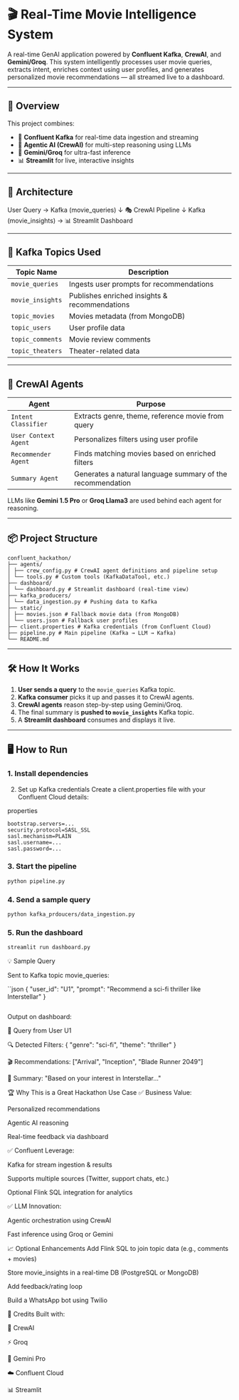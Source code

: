 # 🎬 Real-Time Movie Intelligence System

A real-time GenAI application powered by **Confluent Kafka**, **CrewAI**, and **Gemini/Groq**. This system intelligently processes user movie queries, extracts intent, enriches context using user profiles, and generates personalized movie recommendations — all streamed live to a dashboard.

---

## 🚀 Overview

This project combines:
- 🔌 **Confluent Kafka** for real-time data ingestion and streaming
- 🧠 **Agentic AI (CrewAI)** for multi-step reasoning using LLMs
- 🤖 **Gemini/Groq** for ultra-fast inference
- 📊 **Streamlit** for live, interactive insights

---

## 🧠 Architecture

User Query → Kafka (movie_queries)
↓
🎭 CrewAI Pipeline
↓
Kafka (movie_insights) → 📊 Streamlit Dashboard


---

## 🧩 Kafka Topics Used

| Topic Name         | Description                                   |
|--------------------|-----------------------------------------------|
| `movie_queries`     | Ingests user prompts for recommendations     |
| `movie_insights`    | Publishes enriched insights & recommendations |
| `topic_movies`      | Movies metadata (from MongoDB)               |
| `topic_users`       | User profile data                            |
| `topic_comments`    | Movie review comments                        |
| `topic_theaters`    | Theater-related data                         |

---

## 🤖 CrewAI Agents

| Agent                  | Purpose                                                  |
|------------------------|----------------------------------------------------------|
| `Intent Classifier`    | Extracts genre, theme, reference movie from query        |
| `User Context Agent`   | Personalizes filters using user profile                  |
| `Recommender Agent`    | Finds matching movies based on enriched filters          |
| `Summary Agent`        | Generates a natural language summary of the recommendation |

LLMs like **Gemini 1.5 Pro** or **Groq Llama3** are used behind each agent for reasoning.

---

## 📦 Project Structure

```
confluent_hackathon/
├── agents/
│ ├── crew_config.py # CrewAI agent definitions and pipeline setup
│ └── tools.py # Custom tools (KafkaDataTool, etc.)
├── dashboard/
│ └── dashboard.py # Streamlit dashboard (real-time view)
├── kafka_producers/
│ └── data_ingestion.py # Pushing data to Kafka
├── static/
│ ├── movies.json # Fallback movie data (from MongoDB)
│ └── users.json # Fallback user profiles
├── client.properties # Kafka credentials (from Confluent Cloud)
├── pipeline.py # Main pipeline (Kafka → LLM → Kafka)
└── README.md
```

---

## 🛠️ How It Works

1. **User sends a query** to the `movie_queries` Kafka topic.
2. **Kafka consumer** picks it up and passes it to CrewAI agents.
3. **CrewAI agents** reason step-by-step using Gemini/Groq.
4. The final summary is **pushed to `movie_insights`** Kafka topic.
5. A **Streamlit dashboard** consumes and displays it live.

---

## 🖥️ How to Run

### 1. Install dependencies


2. Set up Kafka credentials
Create a client.properties file with your Confluent Cloud details:

properties
```
bootstrap.servers=...
security.protocol=SASL_SSL
sasl.mechanism=PLAIN
sasl.username=...
sasl.password=...
```

### 3. Start the pipeline
```bash
python pipeline.py
```
### 4. Send a sample query
```bash
python kafka_prdoucers/data_ingestion.py
```

### 5. Run the dashboard
```bash
streamlit run dashboard.py
```

💡 Sample Query

Sent to Kafka topic movie_queries:

``json
{
  "user_id": "U1",
  "prompt": "Recommend a sci-fi thriller like Interstellar"
}
```
```

Output on dashboard:

🎯 Query from User U1

🔍 Detected Filters: { "genre": "sci-fi", "theme": "thriller" }

🎬 Recommendations: ["Arrival", "Inception", "Blade Runner 2049"]

🧠 Summary: "Based on your interest in Interstellar..."

🏆 Why This is a Great Hackathon Use Case
✅ Business Value:

Personalized recommendations

Agentic AI reasoning

Real-time feedback via dashboard

✅ Confluent Leverage:

Kafka for stream ingestion & results

Supports multiple sources (Twitter, support chats, etc.)

Optional Flink SQL integration for analytics

✅ LLM Innovation:

Agentic orchestration using CrewAI

Fast inference using Groq or Gemini

📈 Optional Enhancements
Add Flink SQL to join topic data (e.g., comments + movies)

Store movie_insights in a real-time DB (PostgreSQL or MongoDB)

Add feedback/rating loop

Build a WhatsApp bot using Twilio

🙌 Credits
Built with:

🧠 CrewAI

⚡ Groq

🤖 Gemini Pro

☁️ Confluent Cloud

📊 Streamlit
